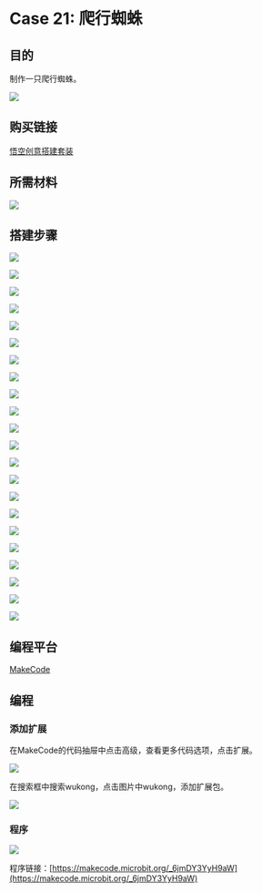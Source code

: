 ﻿# Case 21: 爬行蜘蛛
## 目的
制作一只爬行蜘蛛。

![](https://wiki-media-ef.oss-cn-hongkong.aliyuncs.com/docs/microbit/building-blocks/wonder-building-kit/images/Wonder-Building-Kit-case-21-01.png)

## 购买链接

[悟空创意搭建套装](https://item.taobao.com/item.htm?id=649813731275&spm=2015.23436601.0.0)

## 所需材料

![](https://wiki-media-ef.oss-cn-hongkong.aliyuncs.com/docs/microbit/building-blocks/wonder-building-kit/images/Wonder-Building-Kit-step-case-21-01.png)
## 搭建步骤


![](https://wiki-media-ef.oss-cn-hongkong.aliyuncs.com/docs/microbit/building-blocks/wonder-building-kit/images/Wonder-Building-Kit-step-case-21-02.png)

![](https://wiki-media-ef.oss-cn-hongkong.aliyuncs.com/docs/microbit/building-blocks/wonder-building-kit/images/Wonder-Building-Kit-step-case-21-03.png)

![](https://wiki-media-ef.oss-cn-hongkong.aliyuncs.com/docs/microbit/building-blocks/wonder-building-kit/images/Wonder-Building-Kit-step-case-21-04.png)

![](https://wiki-media-ef.oss-cn-hongkong.aliyuncs.com/docs/microbit/building-blocks/wonder-building-kit/images/Wonder-Building-Kit-step-case-21-05.png)

![](https://wiki-media-ef.oss-cn-hongkong.aliyuncs.com/docs/microbit/building-blocks/wonder-building-kit/images/Wonder-Building-Kit-step-case-21-06.png)

![](https://wiki-media-ef.oss-cn-hongkong.aliyuncs.com/docs/microbit/building-blocks/wonder-building-kit/images/Wonder-Building-Kit-step-case-21-07.png)

![](https://wiki-media-ef.oss-cn-hongkong.aliyuncs.com/docs/microbit/building-blocks/wonder-building-kit/images/Wonder-Building-Kit-step-case-21-08.png)

![](https://wiki-media-ef.oss-cn-hongkong.aliyuncs.com/docs/microbit/building-blocks/wonder-building-kit/images/Wonder-Building-Kit-step-case-21-09.png)

![](https://wiki-media-ef.oss-cn-hongkong.aliyuncs.com/docs/microbit/building-blocks/wonder-building-kit/images/Wonder-Building-Kit-step-case-21-10.png)

![](https://wiki-media-ef.oss-cn-hongkong.aliyuncs.com/docs/microbit/building-blocks/wonder-building-kit/images/Wonder-Building-Kit-step-case-21-11.png)

![](https://wiki-media-ef.oss-cn-hongkong.aliyuncs.com/docs/microbit/building-blocks/wonder-building-kit/images/Wonder-Building-Kit-step-case-21-12.png)

![](https://wiki-media-ef.oss-cn-hongkong.aliyuncs.com/docs/microbit/building-blocks/wonder-building-kit/images/Wonder-Building-Kit-step-case-21-13.png)

![](https://wiki-media-ef.oss-cn-hongkong.aliyuncs.com/docs/microbit/building-blocks/wonder-building-kit/images/Wonder-Building-Kit-step-case-21-14.png)

![](https://wiki-media-ef.oss-cn-hongkong.aliyuncs.com/docs/microbit/building-blocks/wonder-building-kit/images/Wonder-Building-Kit-step-case-21-15.png)

![](https://wiki-media-ef.oss-cn-hongkong.aliyuncs.com/docs/microbit/building-blocks/wonder-building-kit/images/Wonder-Building-Kit-step-case-21-16.png)

![](https://wiki-media-ef.oss-cn-hongkong.aliyuncs.com/docs/microbit/building-blocks/wonder-building-kit/images/Wonder-Building-Kit-step-case-21-17.png)

![](https://wiki-media-ef.oss-cn-hongkong.aliyuncs.com/docs/microbit/building-blocks/wonder-building-kit/images/Wonder-Building-Kit-step-case-21-18.png)

![](https://wiki-media-ef.oss-cn-hongkong.aliyuncs.com/docs/microbit/building-blocks/wonder-building-kit/images/Wonder-Building-Kit-step-case-21-19.png)

![](https://wiki-media-ef.oss-cn-hongkong.aliyuncs.com/docs/microbit/building-blocks/wonder-building-kit/images/Wonder-Building-Kit-step-case-21-20.png)

![](https://wiki-media-ef.oss-cn-hongkong.aliyuncs.com/docs/microbit/building-blocks/wonder-building-kit/images/Wonder-Building-Kit-step-case-21-21.png)

![](https://wiki-media-ef.oss-cn-hongkong.aliyuncs.com/docs/microbit/building-blocks/wonder-building-kit/images/Wonder-Building-Kit-step-case-21-22.png)

![](https://wiki-media-ef.oss-cn-hongkong.aliyuncs.com/docs/microbit/building-blocks/wonder-building-kit/images/Wonder-Building-Kit-step-case-21-23.png)

## 编程平台

[MakeCode](https://makecode.microbit.org/)

## 编程
### 添加扩展
在MakeCode的代码抽屉中点击高级，查看更多代码选项，点击扩展。

![](https://wiki-media-ef.oss-cn-hongkong.aliyuncs.com/docs/microbit/building-blocks/wonder-building-kit/images/case-01-03.png)

在搜索框中搜索wukong，点击图片中wukong，添加扩展包。

![](https://wiki-media-ef.oss-cn-hongkong.aliyuncs.com/docs/microbit/building-blocks/wonder-building-kit/images/case-01-04.png)





### 程序

![](https://wiki-media-ef.oss-cn-hongkong.aliyuncs.com/docs/microbit/building-blocks/wonder-building-kit/images/Wonder-Building-Kit-case-21-04.png)

程序链接：[https://makecode.microbit.org/_6jmDY3YyH9aW](https://makecode.microbit.org/_6jmDY3YyH9aW)
